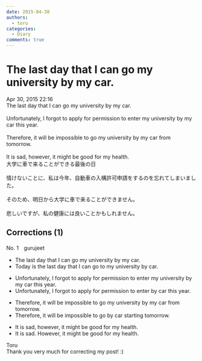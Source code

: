 ```yaml
---
date: 2015-04-30
authors:
  - toru
categories:
  - Diary
comments: true
---
```


# The last day that I can go my university by my car.
<div class="date">Apr 30, 2015 22:16</div>
<div id="post"><div id="body_show_ori">
The last day that I can go my university by my car.<br/><br/>Unfortunately, I forgot to apply for permission to enter my university by my car this year.<br/><br/>Therefore, it will be impossible to go my university by my car from tomorrow.<br/><br/>It is sad, however, it might be good for my health.
</div></div>

<!-- more -->

<div id="post_ja"><div id="body_show_mo">
大学に車で来ることができる最後の日<br/><br/>情けないことに、私は今年、自動車の入構許可申請をするのを忘れてしまいました。<br/><br/>そのため、明日から大学に車で来ることができません。<br/><br/>悲しいですが、私の健康には良いことかもしれません。
</div></div>

## Corrections (1)
<div id="block"><div class="first_name"> No. 1　<span class="just_name">gurujeet</span></div><div id="block2">
<ul class="correction_field">
<li class="incorrect">The last day that I can go my university by my car.</li>
<li class="corrected correct">
Today is the last day that I can go to my university by car.
</li>
</ul>
<ul class="correction_field">
<li class="incorrect">Unfortunately, I forgot to apply for permission to enter my university by my car this year.</li>
<li class="corrected correct">
Unfortunately, I forgot to apply for permission to enter by car this year.
</li>
</ul>
<ul class="correction_field">
<li class="incorrect">Therefore, it will be impossible to go my university by my car from tomorrow.</li>
<li class="corrected correct">
Therefore, it will be impossible to go by car starting tomorrow.
</li>
</ul>
<ul class="correction_field">
<li class="incorrect">It is sad, however, it might be good for my health.</li>
<li class="corrected correct">
It is sad. However, it might be good for my health.
</li>
</ul>
</div><div class="name"><span class="just_name">Toru</span><br>
Thank you very much for correcting my post! :)
</div>
</div>
